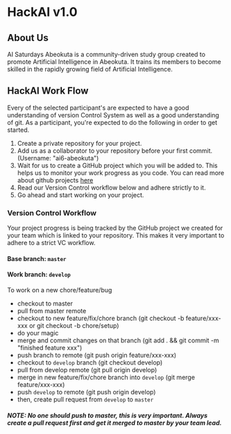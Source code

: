 # HackAI v1.0

## About Us 

AI Saturdays Abeokuta is a community-driven study group created to promote
Artificial Intelligence in Abeokuta. It trains its members to become skilled in
the rapidly growing field of Artificial Intelligence.

## HackAI Work Flow
Every of the selected participant's are expected to have a good understanding of version Control System as well as a good understanding of git. 
As a participant, you're expected to do the following in order to get started.

1. Create a private repository for your project.
2. Add us as a collaborator to your repository before your first commit. (Username: "ai6-abeokuta")
3. Wait for us to create a GitHub project which you will be added to. This helps us to monitor your work progress as you code. You can read more about github projects [here](https://help.github.com/en/articles/about-project-boards)
4. Read our Version Control workflow below and adhere strictly to it.
5. Go ahead and start working on your project.


### Version Control Workflow
Your project progress is being tracked by the GitHub project we created for your team which is linked to your repository.
This makes it very important to adhere to a strict VC workflow. 

#### Base branch: `master`

#### Work branch: `develop`

To work on a new chore/feature/bug

- checkout to master
- pull from master remote
- checkout to new feature/fix/chore branch (git checkout -b feature/xxx-xxx or git checkout -b chore/setup)
- do your magic
- merge and commit changes on that branch (git add . && git commit -m "finished feature xxx")
- push branch to remote (git push origin feature/xxx-xxx)
- checkout to `develop` branch (git checkout develop)
- pull from develop remote (git pull origin develop)
- merge in new feature/fix/chore branch into `develop` (git merge feature/xxx-xxx)
- push `develop` to remote (git push origin develop)
- then, create pull request from `develop` to `master`

##### NOTE: No one should push to master, this is very important. Always create a pull request first and get it merged to master by your team lead.
